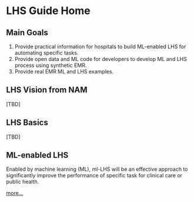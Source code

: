 # LHS Guide Home

## Main Goals

1. Provide practical information for hospitals to build ML-enabled LHS for automating specific tasks.
2. Provide open data and ML code for developers to develop ML and LHS process using synthetic EMR. 
3. Provide real EMR ML and LHS examples.

## LHS Vision from NAM
[TBD]

## LHS Basics
[TBD]

## ML-enabled LHS

Enabled by machine learning (ML), ml-LHS will be an effective approach to significantly improve the performance of specific task for clinical care or public health. 

[more...](./ML-enabled-LHS.md)


